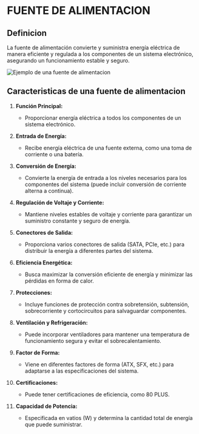 # FUENTE DE ALIMENTACION
## Definicion
La fuente de alimentación convierte y suministra energía eléctrica de manera eficiente y regulada a los componentes de un sistema electrónico, asegurando un funcionamiento estable y seguro.

![Ejemplo de una fuente de alimentacion](https://hardzone.es/app/uploads/2018/07/thunderx3-plexus-fuentes-de-alimentacion-rgb.jpg)


## Caracteristicas de una fuente de alimentacion

1. **Función Principal:**
   - Proporcionar energía eléctrica a todos los componentes de un sistema electrónico.

2. **Entrada de Energía:**
   - Recibe energía eléctrica de una fuente externa, como una toma de corriente o una batería.

3. **Conversión de Energía:**
   - Convierte la energía de entrada a los niveles necesarios para los componentes del sistema (puede incluir conversión de corriente alterna a continua).

4. **Regulación de Voltaje y Corriente:**
   - Mantiene niveles estables de voltaje y corriente para garantizar un suministro constante y seguro de energía.

5. **Conectores de Salida:**
   - Proporciona varios conectores de salida (SATA, PCIe, etc.) para distribuir la energía a diferentes partes del sistema.

6. **Eficiencia Energética:**
   - Busca maximizar la conversión eficiente de energía y minimizar las pérdidas en forma de calor.

7. **Protecciones:**
   - Incluye funciones de protección contra sobretensión, subtensión, sobrecorriente y cortocircuitos para salvaguardar componentes.

8. **Ventilación y Refrigeración:**
   - Puede incorporar ventiladores para mantener una temperatura de funcionamiento segura y evitar el sobrecalentamiento.

9. **Factor de Forma:**
   - Viene en diferentes factores de forma (ATX, SFX, etc.) para adaptarse a las especificaciones del sistema.

10. **Certificaciones:**
    - Puede tener certificaciones de eficiencia, como 80 PLUS.

11. **Capacidad de Potencia:**
    - Especificada en vatios (W) y determina la cantidad total de energía que puede suministrar.

